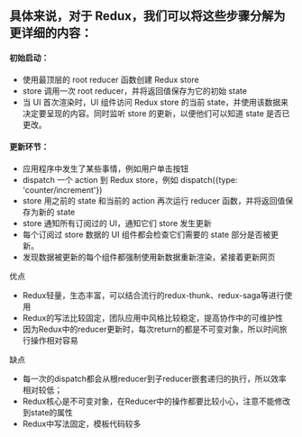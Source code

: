 ## 具体来说，对于 Redux，我们可以将这些步骤分解为更详细的内容：

#### 初始启动：
- 使用最顶层的 root reducer 函数创建 Redux store
- store 调用一次 root reducer，并将返回值保存为它的初始 state
- 当 UI 首次渲染时，UI 组件访问 Redux store 的当前 state，并使用该数据来决定要呈现的内容。同时监听 store 的更新，以便他们可以知道 state 是否已更改。
#### 更新环节：
- 应用程序中发生了某些事情，例如用户单击按钮
- dispatch 一个 action 到 Redux store，例如 dispatch({type: 'counter/increment'})
- store 用之前的 state 和当前的 action 再次运行 reducer 函数，并将返回值保存为新的 state
- store 通知所有订阅过的 UI，通知它们 store 发生更新
- 每个订阅过 store 数据的 UI 组件都会检查它们需要的 state 部分是否被更新。
- 发现数据被更新的每个组件都强制使用新数据重新渲染，紧接着更新网页

优点
- Redux轻量，生态丰富，可以结合流行的redux-thunk、redux-saga等进行使用
- Redux的写法比较固定，团队应用中风格比较稳定，提高协作中的可维护性
- 因为Redux中的reducer更新时，每次return的都是不可变对象，所以时间旅行操作相对容易

缺点
- 每一次的dispatch都会从根reducer到子reducer嵌套递归的执行，所以效率相对较低；
- Redux核心是不可变对象，在Reducer中的操作都要比较小心，注意不能修改到state的属性
- Redux中写法固定，模板代码较多